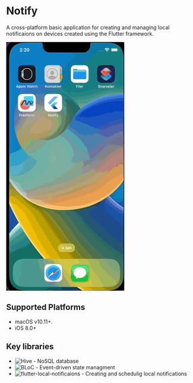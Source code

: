 # Notify

A cross-platform basic application for creating and managing local notificaions on devices created using the Flutter framework.

![](Notify-demo.gif)

## Supported Platforms

- macOS v10.11+.
- iOS 8.0+

## Key libraries

- ![Hive](https://github.com/isar/hive) - NoSQL database
- ![BLoC](https://github.com/felangel/bloc) - Event-driven state managment
- ![flutter-local-notificaions](https://github.com/MaikuB/flutter_local_notifications) - Creating and schedulig local notifications
